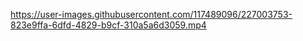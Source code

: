 

https://user-images.githubusercontent.com/117489096/227003753-823e9ffa-6dfd-4829-b9cf-310a5a6d3059.mp4


